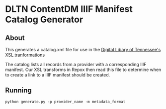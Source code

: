 # DLTN ContentDM IIIF Manifest Catalog Generator

## About

This generates a catalog.xml file for use in the [Digital Libary of Tennessee's XSL tranformations](https://github.com/DigitalLibraryofTennessee/DLTN_XSLT)

The catalog lists all records from a provider with a corresponding IIIF manifest. Our XSL transforms in Repox then read this file to determine when to create a link to a IIIF manifest should be created.

## Running

```python generate.py -p provider_name -m metadata_format```



